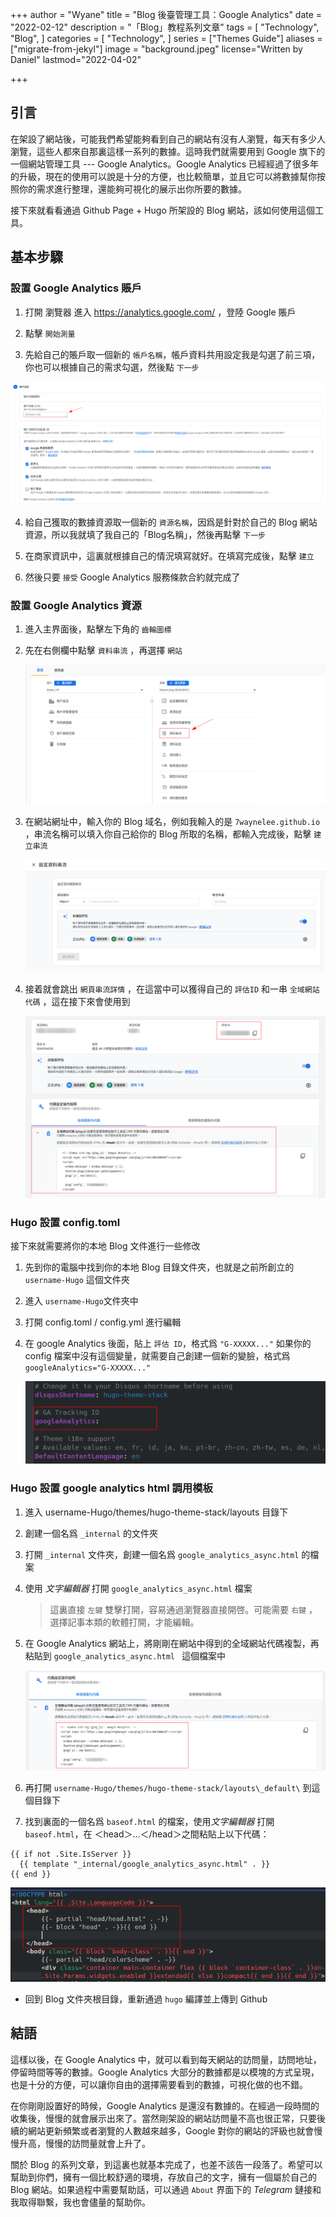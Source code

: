 +++
author = "Wyane"
title = "Blog 後臺管理工具：Google Analytics"
date = "2022-02-12"
description = "「Blog」教程系列文章"
tags = [
    "Technology",
    "Blog",
]
categories = [
    "Technology",
]
series = ["Themes Guide"]
aliases = ["migrate-from-jekyl"]
image = "background.jpeg"
license="Written by Daniel"
lastmod="2022-04-02"

+++

## 引言

  在架設了網站後，可能我們希望能夠看到自己的網站有沒有人瀏覽，每天有多少人瀏覽，這些人都來自那裏這樣一系列的數據。這時我們就需要用到 Google 旗下的一個網站管理工具 --- Google Analytics。Google Analytics 已經經過了很多年的升級，現在的使用可以說是十分的方便，也比較簡單，並且它可以將數據幫你按照你的需求進行整理，還能夠可視化的展示出你所要的數據。

  接下來就看看通過 Github Page + Hugo 所架設的 Blog 網站，該如何使用這個工具。

## 基本步驟

### 設置 Google Analytics  賬戶

  1. 打開 瀏覽器 進入 https://analytics.google.com/ ，登陸 Google 賬戶

  2. 點擊 `開始測量`  

  3. 先給自己的賬戶取一個新的 `帳戶名稱`，帳戶資料共用設定我是勾選了前三項，你也可以根據自己的需求勾選，然後點 `下一步`

  ![賬戶設定](1.png)

  4. 給自己獲取的數據資源取一個新的 `資源名稱`，因爲是針對於自己的 Blog 網站資源，所以我就填了我自己的「Blog名稱」，然後再點擊 `下一步`

  5. 在商家資訊中，這裏就根據自己的情況填寫就好。在填寫完成後，點擊 `建立` 

  6. 然後只要 `接受` Google Analytics 服務條款合約就完成了

### 設置 Google Analytics 資源

  1. 進入主界面後，點擊左下角的 `齒輪圖標` 

  2. 先在右側欄中點擊 `資料串流` ，再選擇 `網站`
  
     ![資料串流](2.png)
  
  3. 在網站網址中，輸入你的 Blog 域名，例如我輸入的是 `7waynelee.github.io` ，串流名稱可以填入你自己給你的 Blog 所取的名稱，都輸入完成後，點擊 `建立串流` 
  
     ![設定網站網址](3.png)
  
  4. 接着就會跳出 `網頁串流詳情` ，在這當中可以獲得自己的 `評估ID` 和一串 `全域網站代碼` ，這在接下來會使用到
  
     ![詳細訊息](4.png)
     
      
  
### Hugo 設置 config.toml

  接下來就需要將你的本地 Blog 文件進行一些修改

  1. 先到你的電腦中找到你的本地 Blog 目錄文件夾，也就是之前所創立的 `username-Hugo` 這個文件夾
  2. 進入 `username-Hugo`文件夾中

  3. 打開 config.toml / config.yml 進行編輯

  4. 在 google Analytics 後面，貼上 `評估 ID`，格式爲 `"G-XXXXX..."`                                                                                                                                                   如果你的 config 檔案中沒有這個變量，就需要自己創建一個新的變臉，格式爲 `googleAnalytics="G-XXXXX..."`

     ![評估ID](5.png)

### Hugo 設置 google analytics html 調用模板

  1. 進入 username-Hugo/themes/hugo-theme-stack/layouts 目錄下

  2. 創建一個名爲 `_internal` 的文件夾

  3. 打開 `_internal` 文件夾，創建一個名爲 `google_analytics_async.html` 的檔案

  4. 使用 *文字編輯器* 打開 `google_analytics_async.html` 檔案

     > 這裏直接 `左鍵` 雙擊打開，容易通過瀏覽器直接開啓。可能需要 `右鍵` ，選擇記事本類的軟體打開，才能編輯。

  5. 在 Google Analytics 網站上，將剛剛在網站中得到的全域網站代碼複製，再粘貼到 `google_analytics_async.html ` 這個檔案中

     ![全域網站代碼](6.png)

  6. 再打開 `username-Hugo/themes/hugo-theme-stack/layouts\_default\` 到這個目錄下

  7. 找到裏面的一個名爲 `baseof.html` 的檔案，使用*文字編輯器* 打開 `baseof.html`，在 ＜head＞…＜/head＞之間粘貼上以下代碼：

  ```code
  {{ if not .Site.IsServer }}
    {{ template "_internal/google_analytics_async.html" . }}
  {{ end }}
  ```

  ![code](7.png)

* 回到 Blog 文件夾根目錄，重新通過 `hugo` 編譯並上傳到 Github

## 結語  

  這樣以後，在 Google Analytics 中，就可以看到每天網站的訪問量，訪問地址，停留時間等等的數據。Google Analytics 大部分的數據都是以模塊的方式呈現，也是十分的方便，可以讓你自由的選擇需要看到的數據，可視化做的也不錯。

  在你剛剛設置好的時候，Google Analytics 是還沒有數據的。在經過一段時間的收集後，慢慢的就會展示出來了。當然剛架設的網站訪問量不高也很正常，只要後續的網站更新頻繁或者瀏覽的人數越來越多，Google 對你的網站的評級也就會慢慢升高，慢慢的訪問量就會上升了。

  關於 Blog 的系列文章，到這裏也就基本完成了，也差不該告一段落了。希望可以幫助到你們，擁有一個比較舒適的環境，存放自己的文字，擁有一個屬於自己的 Blog 網站。如果過程中需要幫助話，可以通過 `About` 界面下的 *Telegram* 鏈接和我取得聯繫，我也會儘量的幫助你。



